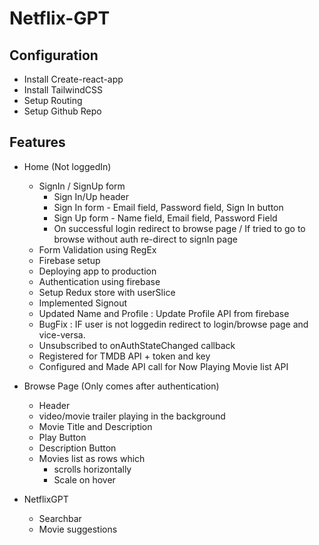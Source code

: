 # Netflix-GPT

## Configuration
- Install Create-react-app
- Install TailwindCSS
- Setup Routing
- Setup Github Repo

## Features
- Home (Not loggedIn)
    - SignIn / SignUp form
        - Sign In/Up header
        - Sign In form - Email field, Password field, Sign In button
        - Sign Up form - Name field, Email field, Password Field
        - On successful login redirect to browse page / If tried to go to browse without auth re-direct to signIn page
    - Form Validation using RegEx
    - Firebase setup
    - Deploying app to production
    - Authentication using firebase
    - Setup Redux store with userSlice
    - Implemented Signout
    - Updated Name and Profile : Update Profile API from firebase
    - BugFix : IF user is not loggedin redirect to login/browse page and vice-versa.
    - Unsubscribed to onAuthStateChanged callback 
    - Registered for TMDB API + token and key
    - Configured and Made API call for Now Playing Movie list API
    
- Browse Page (Only comes after authentication)
    - Header
    - video/movie trailer playing in the background
    - Movie Title and Description
    - Play Button
    - Description Button
    - Movies list as rows which 
        - scrolls horizontally
        - Scale on hover

- NetflixGPT
    - Searchbar
    - Movie suggestions

